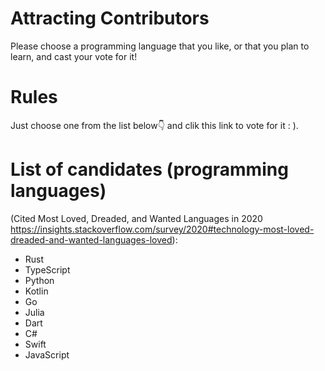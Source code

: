 # Attracting Contributors
Please choose a programming language that you like, or that you plan to learn, and cast your vote for it!

# Rules
Just choose one from the list below👇 and clik this link to vote for it : ).

# List of candidates (programming languages)
(Cited Most Loved, Dreaded, and Wanted Languages in 2020 https://insights.stackoverflow.com/survey/2020#technology-most-loved-dreaded-and-wanted-languages-loved):
* Rust
* TypeScript
* Python
* Kotlin
* Go
* Julia
* Dart
* C#
* Swift
* JavaScript
